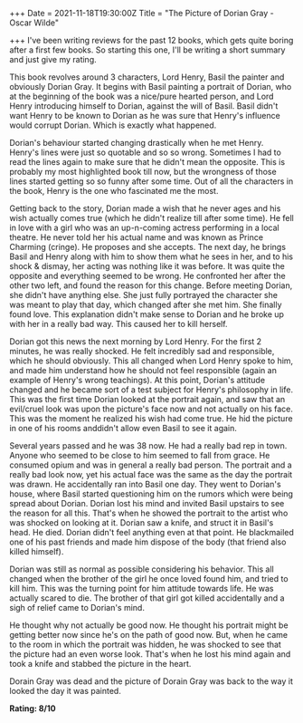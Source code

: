 +++
Date = 2021-11-18T19:30:00Z
Title = "The Picture of Dorian Gray - Oscar Wilde"

+++
I've been writing reviews for the past 12 books, which gets quite boring after a first few books. So starting this one, I'll be writing a short summary and just give my rating.

This book revolves around 3 characters, Lord Henry, Basil the painter and obviously Dorian Gray. It begins with Basil painting a portrait of Dorian, who at the beginning of the book was a nice/pure hearted person, and Lord Henry introducing himself to Dorian, against the will of Basil. Basil didn't want Henry to be known to Dorian as he was sure that Henry's influence would corrupt Dorian. Which is exactly what happened.

Dorian's behaviour started changing drastically when he met Henry. Henry's lines were just so quotable and so so wrong. Sometimes I had to read the lines again to make sure that he didn't mean the opposite. This is probably my most highlighted book till now, but the wrongness of those lines started getting so so funny after some time. Out of all the characters in the book, Henry is the one who fascinated me the most.

Getting back to the story, Dorian made a wish that he never ages and his wish actually comes true (which he didn't realize till after some time). He fell in love with a girl who was an up-n-coming actress performing in a local theatre. He never told her his actual name and was known as Prince Charming (cringe). He proposes and she accepts. The next day, he brings Basil and Henry along with him to show them what he sees in her, and to his shock & dismay, her acting was nothing like it was before. It was quite the opposite and everything seemed to be wrong. He confronted her after the other two left, and found the reason for this change. Before meeting Dorian, she didn't have anything else. She just fully portrayed the character she was meant to play that day, which changed after she met him. She finally found love. This explanation didn't make sense to Dorian and he broke up with her in a really bad way. This caused her to kill herself.

Dorian got this news the next morning by Lord Henry. For the first 2 minutes, he was really shocked. He felt incredibly sad and responsible, which he should obviously. This all changed when Lord Henry spoke to him, and made him understand how he should not feel responsible (again an example of Henry's wrong teachings). At this point, Dorian's attitude changed and he became sort of a test subject for Henry's philosophy in life. This was the first time Dorian looked at the portrait again, and saw that an evil/cruel look was upon the picture's face now and not actually on his face. This was the moment he realized his wish had come true. He hid the picture in one of his rooms anddidn't allow even Basil to see it again.

Several years passed and he was 38 now. He had a really bad rep in town. Anyone who seemed to be close to him seemed to fall from grace. He consumed opium and was in general a really bad person. The portrait and a really bad look now, yet his actual face was the same as the day the portrait was drawn. He accidentally ran into Basil one day. They went to Dorian's house, where Basil started questioning him on the rumors which were being spread about Dorian. Dorian lost his mind and invited Basil upstairs to see the reason for all this. That's when he showed the portrait to the artist who was shocked on looking at it. Dorian saw a knife, and struct it in Basil's head. He died. Dorian didn't feel anything even at that point. He blackmailed one of his past friends and made him dispose of the body (that friend also killed himself).

Dorian was still as normal as possible considering his behavior. This all changed when the brother of the girl he once loved found him, and tried to kill him. This was the turning point for him attitude towards life. He was actually scared to die. The brother of that girl got killed accidentally and a sigh of relief came to Dorian's mind.

He thought why not actually be good now. He thought his portrait might be getting better now since he's on the path of good now. But, when he came to the room in which the portrait was hidden, he was shocked to see that the picture had an even worse look. That's when he lost his mind again and took a knife and stabbed the picture in the heart.

Dorain Gray was dead and the picture of Dorain Gray was back to the way it looked the day it was painted.

**Rating: 8/10**